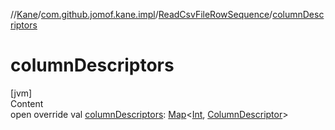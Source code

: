 //[Kane](../../index.md)/[com.github.jomof.kane.impl](../index.md)/[ReadCsvFileRowSequence](index.md)/[columnDescriptors](column-descriptors.md)



# columnDescriptors  
[jvm]  
Content  
open override val [columnDescriptors](column-descriptors.md): [Map](https://kotlinlang.org/api/latest/jvm/stdlib/kotlin.collections/-map/index.html)<[Int](https://kotlinlang.org/api/latest/jvm/stdlib/kotlin/-int/index.html), [ColumnDescriptor](../../com.github.jomof.kane.impl.sheet/-column-descriptor/index.md)>  



